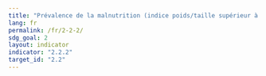 ```yaml
---
title: "Prévalence de la malnutrition (indice poids/taille supérieur à +2 écarts types ou inférieur à -2 écarts types par rapport à la médiane des normes de croissance de l’enfant définies par l’OMS chez les enfants de moins de 5 ans, par forme (surpoids et émaciation)"
lang: fr
permalink: /fr/2-2-2/
sdg_goal: 2
layout: indicator
indicator: "2.2.2"
target_id: "2.2"
---
```



